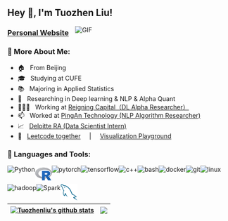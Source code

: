 ## Hey 👋, I'm Tuozhen Liu!

<img align="right" alt="GIF" src="https://raw.githubusercontent.com/rahul-jha98/rahul-jha98/main/techstack.gif" width="350"/>

###  [Personal Website](https://tuozhenliu.github.io)

### 🧐 More About Me:
- 🏠 &nbsp; From Beijing
- 🎓 &nbsp; Studying at CUFE
- 📚 &nbsp; Majoring in Applied Statistics 
- 📝 &nbsp; Researching in Deep learning & NLP & Alpha Quant
- 👨🏻‍💻 &nbsp; Working at [Reigning Capital（DL Alpha Researcher）](http://reigning-capital.com)
- 📫 &nbsp; Worked at [PingAn Technology (NLP Algorithm Researcher)](https://tech.pingan.com)
- 📈 &nbsp; [Deloitte RA (Data Scientist Intern)](https://github.com/TuozhenLiu/Deloitte_INsight-Data_Driven_Industry_Analysis)
- 👷 &nbsp; [Leetcode together](https://github.com/TuozhenLiu/Data-Structure-Algorithm)  &nbsp; &nbsp;  |  &nbsp; &nbsp;   [Visualization Playground](https://github.com/TuozhenLiu/Funny_Plots)


### 🔨 Languages and Tools:
<a href="https://www.python.org" target="_blank"><img align="left" alt="Python" height ="42px" src="https://raw.githubusercontent.com/rahul-jha98/github_readme_icons/main/language_and_tools/square/python/python.svg"></a>
<a href="https://cran.r-project.org" target="_blank"> <img align="left" src="./assets/r.png" alt="r" height='38px'/> </a>
<a href="https://pytorch.org/" target="_blank"> <img align="left" src="https://raw.githubusercontent.com/rahul-jha98/github_readme_icons/main/language_and_tools/square/pytorch/pytorch.svg" alt="pytorch" height="42px"/> </a> 
<a href="https://www.tensorflow.org" target="_blank"> <img align="left" src="https://raw.githubusercontent.com/rahul-jha98/github_readme_icons/main/language_and_tools/square/tensorflow/tensorflow.svg" alt="tensorflow" height="42px"/> </a> 
<a href="https://www.cplusplus.com" target="_blank"><img align="left" alt="c++" height ="42px" src="https://raw.githubusercontent.com/rahul-jha98/github_readme_icons/main/language_and_tools/square/c++/c++.svg"></a>
<a href="https://www.linux.org/tags/bash" target="_blank"> <img align="left" alt="bash" height ="42px" src="https://raw.githubusercontent.com/rahul-jha98/github_readme_icons/main/language_and_tools/square/bash/bash-colored.svg"> </a>
<a href="https://www.docker.com" target="_blank"><img align="left" alt="docker" height ="42px" src="https://raw.githubusercontent.com/rahul-jha98/github_readme_icons/main/language_and_tools/square/docker/docker.svg"></a>
<a href="https://git-scm.com/" target="_blank"> <img src="https://raw.githubusercontent.com/rahul-jha98/github_readme_icons/main/language_and_tools/square/git-scm/git-scm.svg" align="left" alt="git" height='42px'/> </a>
<a href="https://www.linux.org" target="_blank"> <img align="left" src="https://raw.githubusercontent.com/Thomas-George-T/Thomas-George-T/master/assets/linux-tux.svg" alt="linux" height='38px'/> </a>
<a href="https://hadoop.apache.org" target="_blank"> <img align="left" src="https://raw.githubusercontent.com/rahul-jha98/github_readme_icons/main/language_and_tools/square/hadoop/hadoop.svg" alt="hadoop" height='45px'/> </a>
<a href="https://spark.apache.org" target="_blank"> <img align="left" src="https://raw.githubusercontent.com/Thomas-George-T/Thomas-George-T/master/assets/apache_spark.svg" alt="Spark" height='35px'/> </a>
<a href="https://dev.mysql.com" target="_blank"> <img align="left" src="./assets/mysql-original.svg" alt="mysql" height='38px'/> </a>


<br>
<br>
<br>


| <a href="https://github.com/anuraghazra/github-readme-stats"><img align="center" src="https://github-readme-stats.vercel.app/api?username=Tuozhenliu&show_icons=true&include_all_commits=true&theme=dark&hide_border=true&count_private=true" alt="Tuozhenliu's github stats" /></a> | <a href="https://github.com/anuraghazra/github-readme-stats"><img align="center" src="https://github-readme-stats.vercel.app/api/top-langs/?username=Tuozhenliu&layout=compact&theme=dark&hide_border=true&hide=jupyter-notebook,html&count_private=true&card_width=400&langs_count=20" /></a> |
| ------------- | ------------- |
